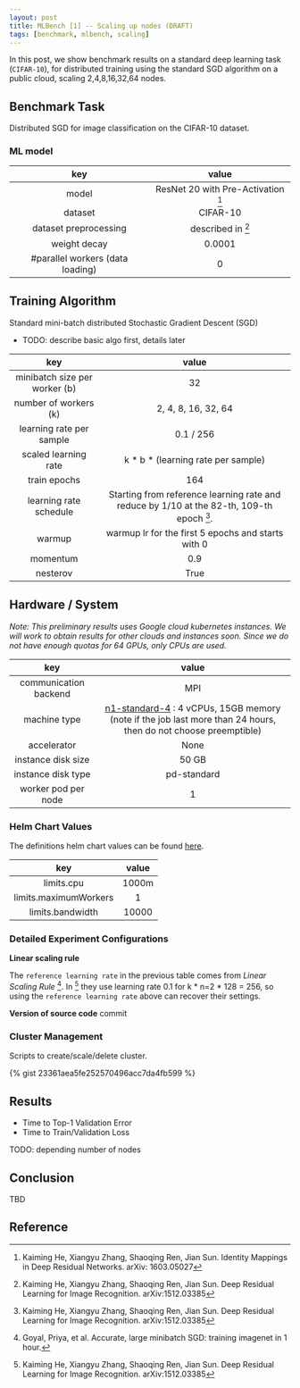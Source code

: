 ```yaml
---
layout: post
title: MLBench [1] -- Scaling up nodes (DRAFT)
tags: [benchmark, mlbench, scaling]
---
```


In this post, we show benchmark results on a standard deep learning task (`CIFAR-10`), for distributed training using the standard SGD algorithm on a public cloud, scaling 2,4,8,16,32,64 nodes.


## Benchmark Task
Distributed SGD for image classification on the CIFAR-10 dataset.

### ML model

|key | value |
|:----:|:----:|
|model | ResNet 20 with Pre-Activation [^fnkaiming16identity]|
|dataset | CIFAR-10|
|dataset preprocessing| described in [^fnkaiming15deep]|
|weight decay| 0.0001|
|#parallel workers (data loading)| 0 |

## Training Algorithm
Standard mini-batch distributed Stochastic Gradient Descent (SGD)

- TODO: describe basic algo first, details later

|key | value |
|:----:|:----:|
|minibatch size per worker (b)| 32 |
|number of workers (k)| 2, 4, 8, 16, 32, 64 |
|learning rate per sample| 0.1 / 256|
|scaled learning rate | k * b * (learning rate per sample) |
|train epochs | 164 |
|learning rate schedule | Starting from reference learning rate and reduce by 1/10 at the 82-th, 109-th epoch [^fnkaiming15deep].|
|warmup| warmup lr for the first 5 epochs and starts with 0|
|momentum | 0.9|
|nesterov | True|

## Hardware / System

_Note: This preliminary results uses Google cloud kubernetes instances. We will work to obtain results for other clouds and instances soon. Since we do not have enough quotas for 64 GPUs, only CPUs are used._

|key|value|
|:---:|:---:|
|communication backend| MPI|
|machine type | [n1-standard-4](https://cloud.google.com/compute/pricing) : 4 vCPUs, 15GB memory (note if the job last more than 24 hours, then do not choose preemptible)|
|accelerator| None|
|instance disk size|  50 GB|
|instance disk type| pd-standard|
|worker pod per node| 1 |

### Helm Chart Values
The definitions helm chart values can be found [here](https://mlbench.readthedocs.io/en/develop/installation.html#helm-chart-values).

|key|value|
|:---:|:---:|
|limits.cpu| 1000m|
|limits.maximumWorkers| 1|
|limits.bandwidth| 10000|

### Detailed Experiment Configurations

**Linear scaling rule**

The `reference learning rate` in the previous table comes from *Linear Scaling Rule* [^goyal2017accurate]. In [^fnkaiming15deep] they use learning rate 0.1 for k * n=2 * 128 = 256, so using the `reference learning rate` above can recover their settings.

**Version of source code**
commit 

### Cluster Management
Scripts to create/scale/delete cluster.

{% gist 23361aea5fe252570496acc7da4fb599 %}

## Results
* Time to Top-1 Validation Error
* Time to Train/Validation Loss

TODO: depending number of nodes

## Conclusion
TBD

## Reference
[^fnkaiming15deep]: Kaiming He, Xiangyu Zhang, Shaoqing Ren, Jian Sun. Deep Residual Learning for Image Recognition. arXiv:1512.03385
[^fnkaiming16identity]: Kaiming He, Xiangyu Zhang, Shaoqing Ren, Jian Sun. Identity Mappings in Deep Residual Networks. arXiv: 1603.05027
[^goyal2017accurate]: Goyal, Priya, et al. Accurate, large minibatch SGD: training imagenet in 1 hour.
